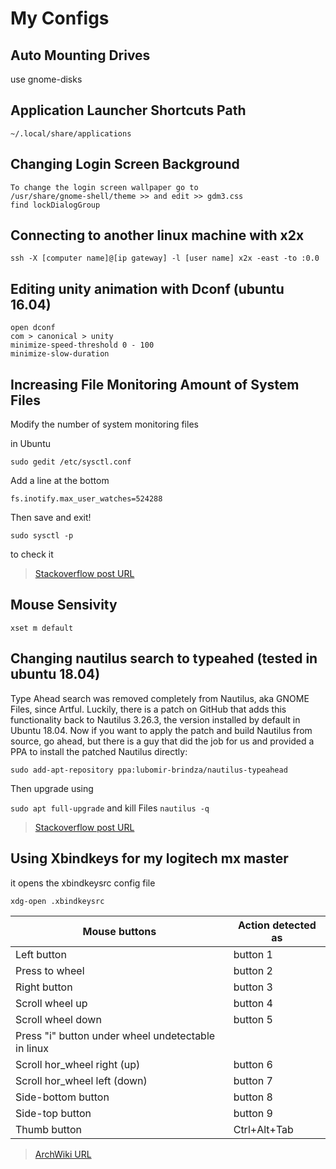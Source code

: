 # My Configs

## Auto Mounting Drives

use gnome-disks

## Application Launcher Shortcuts Path

`~/.local/share/applications`

## Changing Login Screen Background

```
To change the login screen wallpaper go to
/usr/share/gnome-shell/theme >> and edit >> gdm3.css
find lockDialogGroup
```

## Connecting to another linux machine with x2x

`ssh -X [computer name]@[ip gateway] -l [user name] x2x -east -to :0.0` 

## Editing unity animation with Dconf (ubuntu 16.04)

```
open dconf
com > canonical > unity
minimize-speed-threshold 0 - 100
minimize-slow-duration
```

## Increasing File Monitoring Amount of System Files

Modify the number of system monitoring files

in Ubuntu

`sudo gedit /etc/sysctl.conf`

Add a line at the bottom

`fs.inotify.max_user_watches=524288`

Then save and exit!

`sudo sysctl -p`

to check it

> [Stackoverflow post URL](https://stackoverflow.com/questions/55763428/react-native-error-enospc-system-limit-for-number-of-file-watchers-reached)

## Mouse Sensivity

`xset m default`

## Changing nautilus search to typeahed (tested in ubuntu 18.04)

Type Ahead search was removed completely from Nautilus, aka GNOME Files, since Artful. Luckily, there is a patch on GitHub that adds this functionality back to Nautilus 3.26.3, the version installed by default in Ubuntu 18.04. Now if you want to apply the patch and build Nautilus from source, go ahead, but there is a guy that did the job for us and provided a PPA to install the patched Nautilus directly:

`sudo add-apt-repository ppa:lubomir-brindza/nautilus-typeahead`

Then upgrade using

`sudo apt full-upgrade` and kill Files `nautilus -q`

> [Stackoverflow post URL](https://askubuntu.com/questions/1037732/type-ahead-search-using-nautilus-on-ubuntu-18-04)

## Using Xbindkeys for my logitech mx master

it opens the xbindkeysrc config file

`xdg-open .xbindkeysrc`

Mouse buttons | Action detected as
------- | -------
Left button | button 1
Press to wheel | button 2
Right button | button 3
Scroll wheel up | button 4
Scroll wheel down | button 5
Press "i" button under wheel undetectable in linux | 
Scroll hor_wheel right (up) | button 6
Scroll hor_wheel left (down) | button 7
Side-bottom button | button 8
Side-top button | button 9
Thumb button | Ctrl+Alt+Tab

>[ArchWiki URL](https://wiki.archlinux.org/index.php/Logitech_MX_Master)